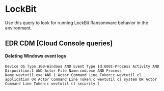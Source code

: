 # LockBit

Use this query to look for running LockBit Ransomware behavior in the environment.

## EDR CDM [Cloud Console queries]

#### Deleting Windows event logs
```
Device OS Type:100-Windows AND Event Type Id:8001-Process Activity AND Disposition:1 AND Actor File Name:cmd.exe AND Process Name:wevtutil.exe AND ( Actor Command Line Token:c wevtutil cl application OR Actor Command Line Token:c wevtutil cl system OR Actor Command Line Token:c wevtutil cl security )
```